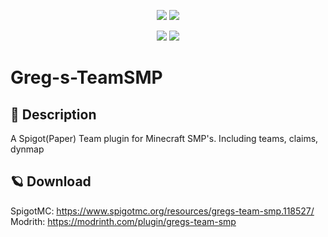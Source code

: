<p align="center"> 
  <img src="https://img.shields.io/badge/Version-1.0-blue?style=for-the-badge">
  <img src="https://img.shields.io/badge/License-MIT-green?style=for-the-badge">
</p>

<p align="center">
  <img src="https://img.shields.io/badge/Author-Chifouuu-blue?style=flat-square">
  <img src="https://img.shields.io/badge/Written%20In-Java-orange?style=flat-square">
</p>

# Greg-s-TeamSMP

## 📜 Description
A Spigot(Paper) Team plugin for Minecraft SMP's. Including teams, claims, dynmap

## 🪐 Download
SpigotMC: https://www.spigotmc.org/resources/gregs-team-smp.118527/
Modrith: https://modrinth.com/plugin/gregs-team-smp
